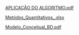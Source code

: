 [APLICAÇÃO DO ALGORITMO.pdf](https://github.com/user-attachments/files/19858316/APLICACAO.DO.ALGORITMO.pdf)

[Metódos_Quantitativos_.xlsx](https://github.com/user-attachments/files/19857896/Metodos_Quantitativos_.xlsx)

[Modelo_Conceitual_BD.pdf](https://github.com/user-attachments/files/19858395/Modelo_Conceitual_BD.pdf)
